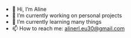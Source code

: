 - 👋 Hi, I’m Aline
- 👀 I’m currently working on personal projects
- 🌱 I’m currently learning many things
- 📫 How to reach me: alinerl.eu30@gmail.com

<!---
lina-rms/lina-rms is a ✨ special ✨ repository because its `README.md` (this file) appears on your GitHub profile.
You can click the Preview link to take a look at your changes.
--->
